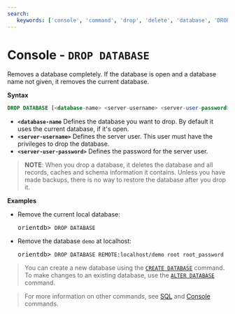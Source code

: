 ```yaml
---
search:
   keywords: ['console', 'command', 'drop', 'delete', 'database', 'DROP DATABASE']
---
```



# Console - `DROP DATABASE`

Removes a database completely.  If the database is open and a database name not given, it removes the current database.

**Syntax**

```sql
DROP DATABASE [<database-name> <server-username> <server-user-password>]
```

- **`<database-name`** Defines the database you want to drop.  By default it uses the current database, if it's open.
- **`<server-username>`** Defines the server user.  This user must have the privileges to drop the database.
- **`<server-user-password>`** Defines the password for the server user.

>**NOTE**: When you drop a database, it deletes the database and all records, caches and schema information it contains.  Unless you have made backups, there is no way to restore the database after you drop it.

**Examples**

- Remove the current local database:

  <pre>
  orientdb> <code class="lang-sql userinput">DROP DATABASE</code>
  </pre>

- Remove the database `demo` at localhost:

  <pre>
  orientdb> <code class="lang-sql userinput">DROP DATABASE REMOTE:localhost/demo root root_password</code>
  </pre>


>You can create a new database using the [`CREATE DATABASE`](Console-Command-Create-Database.md) command.  To make changes to an existing database, use the [`ALTER DATABASE`](../SQL-Alter-Database.md) command.

>For more information on other commands, see [SQL](../SQL.md) and [Console](Console-Commands.md) commands.
